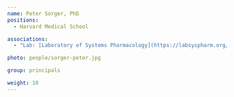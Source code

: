 ```yaml
---
name: Peter Sorger, PhD
positions:
  - Harvard Medical School

associations:
  - "Lab: [Laboratory of Systems Pharmacology](https://labsyspharm.org/)"

photo: people/sorger-peter.jpg

group: principals

weight: 10
---
```

